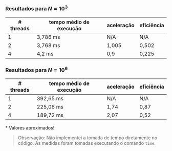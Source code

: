 ### Resultados para $N = 10^3$

| # threads | tempo médio de execução | aceleração | eficiência |
|-----------|-------------------------|------------|------------|
|1 | 3,786 ms | N/A | N/A |
|2 | 3,768 ms | 1,005 | 0,502|
|4 | 4,2 ms | 0,9 | 0,225|

### Resultados para $N = 10^6$

| # threads | tempo médio de execução | aceleração | eficiência |
|-----------|-------------------------|------------|------------|
|1 | 392,65 ms | N/A | N/A |
|2 | 225,06 ms | 1,74 | 0,87|
|4 | 189,72 ms | 2,07 | 0,52|

\* Valores aproximados!

> Observação: Não implementei a tomada de tempo diretamente no código. As medidas foram tomadas executando o comando `time`.
